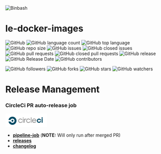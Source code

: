 <a href="https://github.com/binbashar">
    <img src="https://raw.githubusercontent.com/binbashar/le-ref-architecture-doc/master/docs/assets/images/logos/binbash-leverage-banner.png" width="1032" align="left" alt="Binbash"/>
</a>
<br clear="left"/>

# le-docker-images

![GitHub](https://img.shields.io/github/license/binbashar/le-docker-images.svg)
![GitHub language count](https://img.shields.io/github/languages/count/binbashar/le-docker-images.svg)
![GitHub top language](https://img.shields.io/github/languages/top/binbashar/le-docker-images.svg)
![GitHub repo size](https://img.shields.io/github/repo-size/binbashar/le-docker-images.svg)
![GitHub issues](https://img.shields.io/github/issues/binbashar/le-docker-images.svg)
![GitHub closed issues](https://img.shields.io/github/issues-closed/binbashar/le-docker-images.svg)
![GitHub pull requests](https://img.shields.io/github/issues-pr/binbashar/le-docker-images.svg)
![GitHub closed pull requests](https://img.shields.io/github/issues-pr-closed/binbashar/le-docker-images.svg)
![GitHub release](https://img.shields.io/github/release/binbashar/le-docker-images.svg)
![GitHub Release Date](https://img.shields.io/github/release-date/binbashar/le-docker-images.svg)
![GitHub contributors](https://img.shields.io/github/contributors/binbashar/le-docker-images.svg)

![GitHub followers](https://img.shields.io/github/followers/binbashar.svg?style=social)
![GitHub forks](https://img.shields.io/github/forks/binbashar/le-docker-images.svg?style=social)
![GitHub stars](https://img.shields.io/github/stars/binbashar/le-docker-images.svg?style=social)
![GitHub watchers](https://img.shields.io/github/watchers/binbashar/le-docker-images.svg?style=social)

# Release Management
### CircleCi PR auto-release job
<div align="left">
  <img src="https://raw.githubusercontent.com/binbashar/le-docker-images/master/%40doc/figures/circleci.png" alt="leverage-circleci" width="130"/>
</div>

- [**pipeline-job**](https://app.circleci.com/pipelines/github/binbashar/le-docker-images) (**NOTE:** Will only run after merged PR)
- [**releases**](https://github.com/binbashar/le-docker-images/releases) 
- [**changelog**](https://github.com/binbashar/le-docker-images/blob/master/CHANGELOG.md) 


